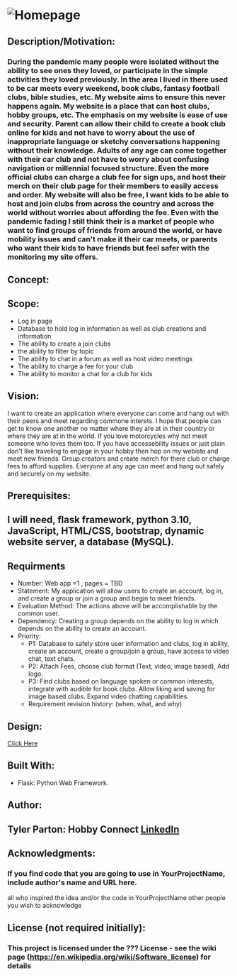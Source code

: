 # ![Homepage](https://user-images.githubusercontent.com/67805799/189787746-78b7f2ea-88b4-40c1-9574-55c771facb8c.png)

## Description/Motivation:
### During the pandemic many people were isolated without the ability to see ones they loved, or participate in the simple activities they loved previously. In the area I lived in there used to be car meets every weekend, book clubs, fantasy football clubs, bible studies, etc. My website aims to ensure this never happens again. My website is a place that can host clubs, hobby groups, etc. The emphasis on my website is ease of use and security. Parent can allow their child to create a book club online for kids and not have to worry about the use of inappropriate language or sketchy conversations happening without their knowledge. Adults of any age can come together with their car club and not have to worry about confusing navigation or millennial focused structure. Even the more official clubs can charge a club fee for sign ups, and host their merch on their club page for their members to easily access and order. My website will also be free, I want kids to be able to host and join clubs from across the country and across the world without worries about affording the fee. Even with the pandemic fading I still think their is a market of people who want to find groups of friends from around the world, or have mobility issues and can't make it their car meets, or parents who want their kids to have friends but feel safer with the monitoring my site offers.

## Concept:
## Scope:
- Log in page
- Database to hold log in information as well as club creations and information
- The ability to create a join clubs
- the ability to filter by topic
- The ability to chat in a forum as well as host video meetings
- The ability to charge a fee for your club
- The ability to monitor a chat for a club for kids

## Vision:
  I want to create an application where everyone can come and hang out with their peers and meet regarding commone interets. I hope that people can get to know one another no matter where they are at in their country or where they are at in the world. If you love motorcycles why not meet someone who loves them too. If you have accessebility issues or just plain don't like traveling to engage in your hobby then hop on my webiste and meet new friends. Group creators and create merch for there club or charge fees to afford supplies. Everyone at any age can meet and hang out safely and securely on my website. 
## Prerequisites:
## I will need, flask framework, python 3.10, JavaScript, HTML/CSS, bootstrap, dynamic website server, a database (MySQL).
## Requirments
- Number: Web app =1 , pages = TBD
- Statement: My application will allow users to create an account, log in, and create a group or join a group and begin to meet friends.
- Evaluation Method: The actions above will be accomplishable by the common user.
- Dependency: Creating a group depends on the ability to log in which depends on the ability to create an account.
- Priority: 
   - P1: Database to safely store user information and clubs, log in ability, create an account, create a group/join a group, have access to video chat, text chats.
   - P2: Attach Fees, choose club format (Text, video, image based), Add logo.
   - P3: Find clubs based on language spoken or common interests, integrate with audible for book clubs. Allow liking and saving for image based clubs. Expand video chatting capabilities.
   - Requirement revision history: (when, what, and why)
## Design:
   <a href="https://github.com/tylerpar99/csc493-partont/blob/main/R04.design.md">Click Here</a>
## Built With:
- Flask: Python Web Framework.
## Author:
## Tyler Parton: Hobby Connect <a href="https://www.linkedin.com/in/tylerpar99/"> LinkedIn </a>
## Acknowledgments:
### If you find code that you are going to use in YourProjectName, include author's name and URL here.
all who inspired the idea and/or the code in YourProjectName
other people you wish to acknowledge
## License (not required initially):
### This project is licensed under the ??? License - see the wiki page (https://en.wikipedia.org/wiki/Software_license) for details
